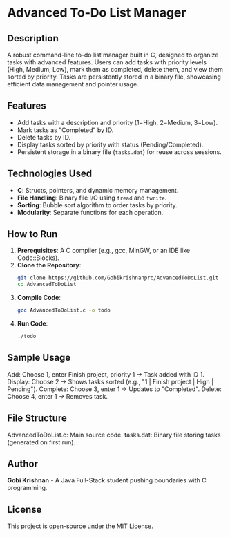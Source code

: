 # Advanced To-Do List Manager

## Description
A robust command-line to-do list manager built in C, designed to organize tasks with advanced features. Users can add tasks with priority levels (High, Medium, Low), mark them as completed, delete them, and view them sorted by priority. Tasks are persistently stored in a binary file, showcasing efficient data management and pointer usage.

## Features
- Add tasks with a description and priority (1=High, 2=Medium, 3=Low).
- Mark tasks as "Completed" by ID.
- Delete tasks by ID.
- Display tasks sorted by priority with status (Pending/Completed).
- Persistent storage in a binary file (`tasks.dat`) for reuse across sessions.

## Technologies Used
- **C**: Structs, pointers, and dynamic memory management.
- **File Handling**: Binary file I/O using `fread` and `fwrite`.
- **Sorting**: Bubble sort algorithm to order tasks by priority.
- **Modularity**: Separate functions for each operation.

## How to Run
1. **Prerequisites**: A C compiler (e.g., gcc, MinGW, or an IDE like Code::Blocks).
2. **Clone the Repository**:
   ```bash
   git clone https://github.com/Gobikrishnanpro/AdvancedToDoList.git
   cd AdvancedToDoList
3. **Compile Code**:
   ```bash
   gcc AdvancedToDoList.c -o todo
4. **Run Code**:
   ```bash
   ./todo
## Sample Usage
Add: Choose 1, enter Finish project, priority 1 → Task added with ID 1.
Display: Choose 2 → Shows tasks sorted (e.g., "1 | Finish project | High | Pending").
Complete: Choose 3, enter 1 → Updates to "Completed".
Delete: Choose 4, enter 1 → Removes task.

## File Structure
AdvancedToDoList.c: Main source code.
tasks.dat: Binary file storing tasks (generated on first run).

## Author
**Gobi Krishnan** - A Java Full-Stack student pushing boundaries with C programming.

## License
This project is open-source under the MIT License.
